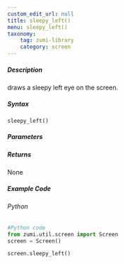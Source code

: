 ```yaml
---
custom_edit_url: null
title: sleepy_left()
menu: sleepy_left()
taxonomy:
    tag: zumi-library
    category: screen
---
```


##### Description
draws a sleepy left eye on the screen.

##### Syntax
```sleepy_left()```<br />
##### Parameters

##### Returns
None

##### Example Code
###### Python
```python
#Python code
from zumi.util.screen import Screen 
screen = Screen()

screen.sleepy_left()
```